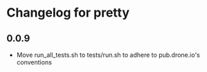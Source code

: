 # Changelog for pretty

## 0.0.9

- Move run_all_tests.sh to tests/run.sh to adhere to pub.drone.io's conventions
